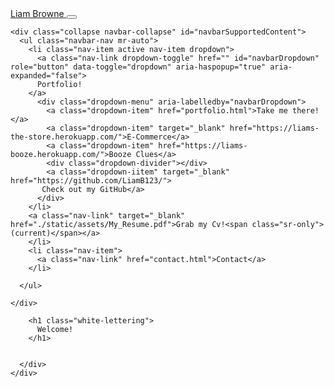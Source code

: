 <!DOCTYPE html>
<html lang="en">

<head>
  <meta charset="UTF-8">
  <meta name="viewport" content="width=device-width, initial-scale=1.0">


  <meta http-equiv="X-UA-Compatible" content="ie=edge">

  <title>Liam Browne</title>

  <!--Boostrap Links for Css, Js and Jquery --->
  <link rel="stylesheet" href="https://stackpath.bootstrapcdn.com/bootstrap/4.4.1/css/bootstrap.min.css" integrity="sha384-Vkoo8x4CGsO3+Hhxv8T/Q5PaXtkKtu6ug5TOeNV6gBiFeWPGFN9MuhOf23Q9Ifjh" crossorigin="anonymous">

  <script src="https://code.jquery.com/jquery-3.4.1.slim.min.js" integrity="sha384-J6qa4849blE2+poT4WnyKhv5vZF5SrPo0iEjwBvKU7imGFAV0wwj1yYfoRSJoZ+n" crossorigin="anonymous"></script>
  <script src="https://cdn.jsdelivr.net/npm/popper.js@1.16.0/dist/umd/popper.min.js" integrity="sha384-Q6E9RHvbIyZFJoft+2mJbHaEWldlvI9IOYy5n3zV9zzTtmI3UksdQRVvoxMfooAo" crossorigin="anonymous"></script>
  <script src="https://stackpath.bootstrapcdn.com/bootstrap/4.4.1/js/bootstrap.min.js" integrity="sha384-wfSDF2E50Y2D1uUdj0O3uMBJnjuUD4Ih7YwaYd1iqfktj0Uod8GCExl3Og8ifwB6" crossorigin="anonymous"></script>

  <!--Boostrap Links for Font Awesome--->
  <link rel="stylesheet" href="https://stackpath.bootstrapcdn.com/font-awesome/4.7.0/css/font-awesome.min.css" type="text/css" />

  <link rel="stylesheet" href="static/css/custom.css" type="text/css" />

</head>

<body>


  <nav class="navbar navbar-expand-lg navbar-light bg-light">
    <a class="navbar-brand" href="index.html">Liam Browne </a>
    <button class="navbar-toggler" type="button" data-toggle="collapse" data-target="#navbarSupportedContent" aria-controls="navbarSupportedContent" aria-expanded="false" aria-label="Toggle navigation">
    <span class="navbar-toggler-icon"></span>
  </button>

    <div class="collapse navbar-collapse" id="navbarSupportedContent">
      <ul class="navbar-nav mr-auto">
        <li class="nav-item active nav-item dropdown">
          <a class="nav-link dropdown-toggle" href="" id="navbarDropdown" role="button" data-toggle="dropdown" aria-haspopup="true" aria-expanded="false">
          Portfolio!
        </a>
          <div class="dropdown-menu" aria-labelledby="navbarDropdown">
            <a class="dropdown-item" href="portfolio.html">Take me there!</a>
            <a class="dropdown-item" target="_blank" href="https://liams-the-store.herokuapp.com/">E-Commerce</a>
            <a class="dropdown-item" href="https://liams-booze.herokuapp.com/">Booze Clues</a>
            <div class="dropdown-divider"></div>
            <a class="dropdown-iitem" target="_blank" href="https://github.com/LiamB123/">
           Check out my GitHub</a>
          </div>
        </li>
        <a class="nav-link" target="_blank" href="./static/assets/My_Resume.pdf">Grab my Cv!<span class="sr-only">(current)</span></a>
        </li>
        <li class="nav-item">
          <a class="nav-link" href="contact.html">Contact</a>
        </li>

      </ul>

    </div>
  </nav>
  <!----Masthead Section---->

  <section>
    <div id="title-img">
      <div class="container">


        <h1 class="white-lettering">
          Welcome!
        </h1>


      </div>
    </div>
  </section>


</html>
